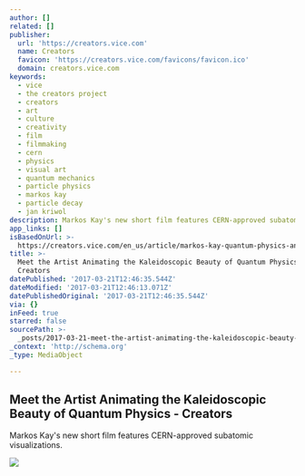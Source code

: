 ```yaml
---
author: []
related: []
publisher:
  url: 'https://creators.vice.com'
  name: Creators
  favicon: 'https://creators.vice.com/favicons/favicon.ico'
  domain: creators.vice.com
keywords:
  - vice
  - the creators project
  - creators
  - art
  - culture
  - creativity
  - film
  - filmmaking
  - cern
  - physics
  - visual art
  - quantum mechanics
  - particle physics
  - markos kay
  - particle decay
  - jan kriwol
description: Markos Kay's new short film features CERN-approved subatomic visualizations.
app_links: []
isBasedOnUrl: >-
  https://creators.vice.com/en_us/article/markos-kay-quantum-physics-animations-cern
title: >-
  Meet the Artist Animating the Kaleidoscopic Beauty of Quantum Physics -
  Creators
datePublished: '2017-03-21T12:46:35.544Z'
dateModified: '2017-03-21T12:46:13.071Z'
datePublishedOriginal: '2017-03-21T12:46:35.544Z'
via: {}
inFeed: true
starred: false
sourcePath: >-
  _posts/2017-03-21-meet-the-artist-animating-the-kaleidoscopic-beauty-of-quantu.md
_context: 'http://schema.org'
_type: MediaObject

---
```

<article style=""><h1>Meet the Artist Animating the Kaleidoscopic Beauty of Quantum Physics - Creators</h1><p>Markos Kay's new short film features CERN-approved subatomic visualizations.</p><img src="https://video-images.vice.com/articles/58cffa5af7fe96278319d298/lede/1490025611363-Markos-Kay05.jpeg?crop=1xw:0.9997037914691943xh;center,center&amp;resize=1200:*" /></article>